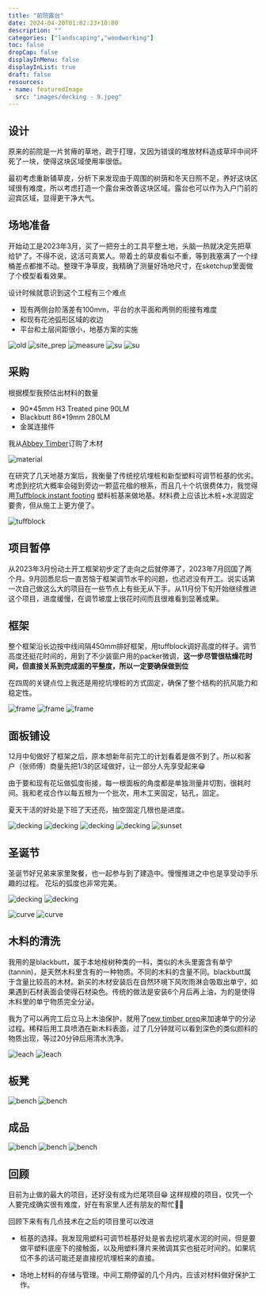 ```yaml
---
title: "前院露台"
date: 2024-04-20T01:02:23+10:00
description: ""
categories: ["landscaping","woodworking"]
toc: false
dropCap: false
displayInMenu: false
displayInList: true
draft: false 
resources:
- name: featuredImage
  src: "images/decking - 9.jpeg"
---
```


## 设计

原来的前院是一片贫瘠的草地，疏于打理，又因为错误的堆放材料造成草坪中间坏死了一块，使得这块区域使用率很低。

最初考虑重新铺草皮，分析下来发现由于周围的树荫和冬天日照不足，养好这块区域很有难度，所以考虑打造一个露台来改善这块区域。露台也可以作为入户门前的迎宾区域，显得更干净大气。

## 场地准备

开始动工是2023年3月，买了一把夯土的工具平整土地，头脑一热就决定先把草给铲了。不得不说，这活可真累人。带着土的草皮看似不重，等到我塞满了一个绿桶差点都推不动。整理干净草皮，我精确了测量好场地尺寸，在sketchup里面做了个模型看看效果。

设计时候就意识到这个工程有三个难点

- 现有两侧台阶落差有100mm，平台的水平面和两侧的衔接有难度
- 和现有花池弧形区域的收边
- 平台和土层间距很小，地基方案的实施

![old](images/old.jpeg)
![site_prep](images/decking%20-%204.jpeg)
![measure](images/decking%20-%205.jpeg)
![su](images/decking%20-%206.jpeg)
![su](images/decking%20-%2017.jpeg)

## 采购

根据模型我预估出材料的数量

- 90*45mm H3 Treated pine 90LM
- Blackbutt 86*19mm 280LM
- 金属连接件

我从[Abbey Timber](https://abbeytimber.com.au/)订购了木材

![material](images/decking%20-%208.jpeg)

在研究了几天地基方案后，我衡量了传统挖坑埋桩和新型塑料可调节桩基的优劣。考虑到挖坑大概率会碰到旁边一颗蓝花楹的根系，而且几十个坑很费体力，我觉得用[Tuffblock instant footing](https://www.bunnings.com.au/tuffblock-300-x-300-x-90mm-instant-foundation-system-deck-support_p2410345) 塑料桩基来做地基。材料费上应该比木桩+水泥固定要贵，但从施工上更方便了。

![tuffblock](images/tuffblock.png)

## 项目暂停

从2023年3月份动土开工框架初步定了走向之后就停滞了，2023年7月回国了两个月。9月回悉尼后一直苦恼于框架调节水平的问题，也迟迟没有开工。说实话第一次自己做这么大的项目在一些节点上有些无从下手。从11月份下旬开始继续推进这个项目，进度缓慢，在调节坡度上很花时间而且很难看到显著成果。

## 框架

整个框架沿长边按中线间隔450mm排好框架，用tuffblock调好高度的样子。调节高度还挺花时间的，用到了不少装窗户用的packer微调，**这一步尽管很枯燥花时间，但直接关系到完成面的平整度，所以一定要确保做到位**

在四周的关键点位上我还是用挖坑埋桩的方式固定，确保了整个结构的抗风能力和稳定性。

![frame](images/frame%20-%203.jpeg)
![frame](images/frame%20-%201.jpeg)
![frame](images/frame%20-%202.jpeg)


## 面板铺设

12月中旬做好了框架之后，原本想新年前完工的计划看着是做不到了。所以和客户（张师傅）商量先把1/3的区域做好，让一部分人先享受起来😁

由于要和现有花坛做弧度衔接，每一根面板的角度都是单独测量并切割，很耗时间。我和老戎合作以每五根为一个批次，用木工夹固定，钻孔，固定。

夏天干活的好处是下班了天还亮，抽空固定几根也是进度。

![decking](images/decking%20-%209.jpeg)
![decking](images/blackbutt%20-%201.jpeg)
![decking](images/blackbutt%20-%202.jpeg)
![decking](images/blackbutt%20-%203.jpeg)
![sunset](images/sunset%20-%201.jpeg)

## 圣诞节

圣诞节好兄弟来家里聚餐，也一起参与到了建造中。慢慢推进之中也是享受动手乐趣的过程。
花坛的弧度也非常完美。

![decking](images/decking%20-%2011.jpeg)
![decking](images/decking%20-%2012.jpeg)

![curve](images/curve%20-%201.jpeg)
![curve](images/curve%20-%202.jpeg)


## 木料的清洗

我用的是blackbutt，属于本地桉树种类的一科，类似的木头里面含有单宁(tannin)，是天然木料里含有的一种物质。不同的木料的含量不同。blackbutt属于含量比较高的木材。新买的木材安装后在自然环境下风吹雨淋会吸取出单宁，如果遇到石材表面会使得石材染色。传统的做法是安装6个月后再上油，为的是使得木料里的单宁物质完全分泌。

我为了可以再完工后立马上木油保护，就用了[new timber prep](https://www.bunnings.com.au/cabot-s-2l-new-timber-prep-2l_p1520592)来加速单宁的分泌过程。稀释后用工具喷洒在新木料表面，过了几分钟就可以看到深色的类似颜料的物质出现，等过20分钟后用清水洗净。

![leach](images/leach%20-%202.jpeg)
![leach](images/leach%20-%201.jpeg)

## 板凳

![bench](images/bench%20-%201.jpeg)
![bench](images/bench%20-%207.jpeg)

## 成品
![bench](images/bench%20-%203.jpeg)
![bench](images/bench%20-%208.jpeg)
![bench](images/bench%20-%202.jpeg)


## 回顾

目前为止做的最大的项目，还好没有成为烂尾项目😁
这样规模的项目，仅凭一个人要完成确实很有难度，好在有家里人还有朋友的帮忙👍🏻

回顾下来有有几点技术在之后的项目里可以改进

- 桩基的选择。我发现用塑料可调节桩基好处是省去挖坑灌水泥的时间，但是要做平塑料底座下的接触面，以及用塑料薄片来微调其实也挺花时间的。如果坑位不多的话可能还是直接挖坑埋桩来的直接。

- 场地上材料的存储与管理。中间工期停留的几个月内，应该对材料做好保护工作。
